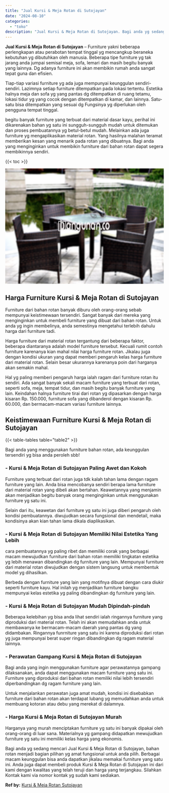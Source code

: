 ```yaml
---
title: "Jual Kursi & Meja Rotan di Sutojayan"
date: "2024-08-10"
categories: 
  - "toko"
description: "Jual Kursi & Meja Rotan di Sutojayan. Bagi anda yg sedang mencari Jual Kursi & Meja Rotan di Sutojayan, bahan rotan menjadi bagian pilihan yg amat fungsional..."
---
```


**Jual Kursi & Meja Rotan di Sutojayan** – Furniture yakni beberapa perlengkapan atau perabotan tempat tinggal yg mencangkup beraneka kebutuhan yg dibutuhkan oleh manusia. Beberapa tipe furniture yg tak jarang anda jumpai semisal meja, sofa, lemari dan masih begitu banyak yang lainnya. Dg adanya furniture ini akan membikin rumah anda sangat tepat guna dan efisien.

Tiap-tiap variasi furniture yg ada juga mempunyai keunggulan sendiri-sendiri. Lazimnya setiap furniture ditempatkan pada lokasi tertentu. Estetika halnya meja dan sofa yg yang pantas dg ditempatkan di ruang tetamu, lokasi tidur yg yang cocok dengan ditempatkan di kamar, dan lainnya. Satu-satu bisa ditempatkan yang sesuai dg Fungsinya yg diperlukan oleh pengguna tempat tinggal.

begitu banyak furniture yang terbuat dari material dasar kayu, perihal ini dikarenakan bahan yg satu ini sungguh-sungguh mudah untuk ditemukan dan proses pembuatannya yg betul-betul mudah. Melainkan ada juga furniture yg mengaplikasikan material rotan. Yang hasilnya malahan teramat memberikan kesan yang menarik pada rotan yang dibuatnya. Bagi anda yang menginginkan untuk membikin furniture dari bahan rotan dapat segera membikinnya sendiri.

{{< toc >}}

![Jual Kursi & Meja Rotan di Sutojayan](/images/kursi-meja-rotan-murah22.png)

## Harga Furniture Kursi & Meja Rotan di Sutojayan

Furniture dari bahan rotan banyak diburu oleh orang-orang sebab mempunyai keistimewaan tersendiri. Sangat banyak dari mereka yang menginginkan untuk membeli furniture yang dibuat dari bahan rotan. Untuk anda yg ingin membelinya, anda semestinya mengetahui terlebih dahulu harga dari furniture tadi.

Harga furniture dari material rotan tergantung dari beberapa faktor, beberapa diantaranya adalah model furniture tersebut. Kecuali rumit contoh furniture karenanya kian mahal nilai harga furniture rotan. Jikalau juga dengan kondisi ukuran yang dapat memberi pengaruh kelas harga furniture dari material rotan. Selain besar ukurannya karenanya poin dari harganya akan semakin mahal.

Hal yg paling memberi pengaruh harga ialah ragam dari furniture rotan itu sendiri. Ada sangat banyak sekali macam furniture yang terbuat dari rotan, seperti sofa, meja, tempat tidur, dan masih begitu banyak furniture yang lain. Keindahan halnya furniture tirai dari rotan yg dipasarkan dengan harga kisaran Rp. 150.000, furniture sofa yang dibanderol dengan kisaran Rp. 60.000, dan bermacam-macam variasi furniture lainnya.

## Keistimewaan Furniture Kursi & Meja Rotan di Sutojayan

{{< table-tables table="table2" >}}

Bagi anda yang menggunakan furniture bahan rotan, ada keunggulan tersendiri yg bisa anda peroleh sbb!

### \- Kursi & Meja Rotan di Sutojayan Paling Awet dan Kokoh

Furniture yang terbuat dari rotan juga tdk kalah tahan lama dengan ragam furniture yang lain. Anda bisa mencobanya sendiri berapa lama furniture dari material rotan yang dibeli akan bertahan. Keawetannya yang menjamin akan menjadikan begitu banyak orang menginginkan untuk menggunakan furniture yg satu ini.

Selain dari itu, keawetan dari furniture yg satu ini juga diberi pengaruh oleh kondisi pembuatannya. diwujudkan secara fungsional dan mendetail, maka kondisinya akan kian tahan lama dikala diaplikasikan.

### \- Kursi & Meja Rotan di Sutojayan Memiliki Nilai Estetika Yang Lebih

cara pembuatannya yg paling ribet dan memiliki corak yang berbagai macam mewujudkan furniture dari bahan rotan memiliki tingkatan estetika yg lebih menawan dibandingkan dg furniture yang lain. Mempunyai furniture dari material rotan diwujudkan dengan sistem langsung untuk membentuk model yg dihasilkan.

Berbeda dengan furniture yang lain yang motifnya dibuat dengan cara diukir seperti furniture kayu. Hal inilah yg menjadikan furniture bangku mempunyai kelas estetika yg paling dibandingkan dg furniture yang lain.

### \- Kursi & Meja Rotan di Sutojayan Mudah Dipindah-pindah

Beberapa kelebihan yg bisa anda lihat sendiri ialah ringannya furniture yang diproduksi dari material rotan. Telah ini akan memudahkan anda untuk membawanya ke bermacam-macam daerah yang pantas dg yang didambakan. Ringannya funrniture yang satu ini karena diproduksi dari rotan yg juga mempunyai berat super ringan dibandingkan dg ragam material lainnya.

### \- Perawatan Gampang Kursi & Meja Rotan di Sutojayan

Bagi anda yang ingin menggunakan furniture agar perawatannya gampang dilaksanakan, anda dapat menggunakan macam furniture yang satu ini. Furniture yang diproduksi dari bahan rotan memiliki nilai lebih tersendiri diperbandingkan dg ragam furniture yang lain.

Untuk menjalankan perawatan juga amat mudah, kondisi ini disebabkan furniture dari bahan rotan akan terdapat lubang yg memudahkan anda untuk membuang kotoran atau debu yang merekat di dalamnya.

### \- Harga Kursi & Meja Rotan di Sutojayan Murah

Harganya yang murah menciptakan furniture yg satu ini banyak dipakai oleh orang-orang di luar sana. Materialnya yg gampang didapatkan mewujudkan furniture yg satu ini memiliki kelas harga yang ekonomis.

Bagi anda yg sedang mencari Jual Kursi & Meja Rotan di Sutojayan, bahan rotan menjadi bagian pilihan yg amat fungsional untuk anda pilih. Berbagai macam keunggulan bisa anda dapatkan jikalau memakai furniture yang satu ini. Anda juga dapat membeli produk Kursi & Meja Rotan di Sutojayan ini dari kami dengan kwalitas yang telah teruji dan harga yang terjangkau. Silahkan Kontak kami via nomor kontak yg sudah kami sediakan.

**Ref by:** [Kursi & Meja Rotan Sutojayan](https://id.wikipedia.org/wiki/Kursi)
